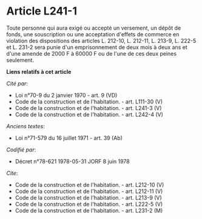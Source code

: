 # Article L241-1

Toute personne qui aura exigé ou accepté un versement, un dépôt de fonds, une souscription ou une acceptation d'effets de
commerce en violation des dispositions des articles L. 212-10, L. 212-11, L. 213-9, L. 222-5 et L. 231-2 sera punie d'un
emprisonnement de deux mois à deux ans et d'une amende de 2000 F à 60000 F ou de l'une de ces deux peines seulement.

**Liens relatifs à cet article**

_Cité par_:

  - Loi n°70-9 du 2 janvier 1970 - art. 9 (VD)
  - Code de la construction et de l'habitation. - art. L111-30 (V)
  - Code de la construction et de l'habitation. - art. L241-3 (V)
  - Code de la construction et de l'habitation. - art. L242-4 (V)

_Anciens textes_:

  - Loi n°71-579 du 16 juillet 1971 - art. 39 (Ab)

_Codifié par_:

  - Décret n°78-621 1978-05-31 JORF 8 juin 1978

_Cite_:

  - Code de la construction et de l'habitation. - art. L212-10 (V)
  - Code de la construction et de l'habitation. - art. L212-11 (V)
  - Code de la construction et de l'habitation. - art. L213-9 (V)
  - Code de la construction et de l'habitation. - art. L222-5 (V)
  - Code de la construction et de l'habitation. - art. L231-2 (M)
